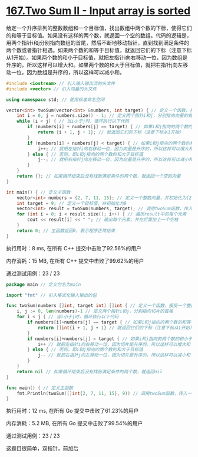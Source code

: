 # [167.Two Sum II - Input array is sorted ](https://leetcode.com/problems/two-sum-ii-input-array-is-sorted/)

给定一个升序排列的整数数组和一个目标值，找出数组中两个数的下标，使得它们的和等于目标值。如果没有这样的两个数，就返回一个空的数组。代码的逻辑是，用两个指针i和j分别指向数组的首尾，然后不断地移动指针，直到找到满足条件的两个数或者指针相遇。如果两个数的和等于目标值，就返回它们的下标（注意下标从1开始）。如果两个数的和小于目标值，就把左指针i向右移动一位，因为数组是升序的，所以这样可以增大和。如果两个数的和大于目标值，就把右指针j向左移动一位，因为数组是升序的，所以这样可以减小和。

```c++
#include <iostream> // 引入输入输出流的头文件
#include <vector> // 引入向量的头文件

using namespace std; // 使用标准命名空间

vector<int> twoSum(vector<int> &numbers, int target) { // 定义一个函数，接受一个整数向量和一个目标值作为参数，返回一个整数向量作为结果
    int i = 0, j = numbers.size() - 1; // 定义两个指针i和j，分别指向向量的首尾
    while (i < j) { // 当i小于j时，循环执行以下代码
        if (numbers[i] + numbers[j] == target) { // 如果i和j指向的两个数的和等于目标值
            return {i + 1, j + 1}; // 就返回它们的下标（注意下标从1开始）
        }
        if (numbers[i] + numbers[j] < target) { // 如果i和j指向的两个数的和小于目标值
            i++; // 就把左指针i向右移动一位，因为向量是升序的，所以这样可以增大和
        } else { // 否则，即i和j指向的两个数的和大于目标值
            j--; // 就把右指针j向左移动一位，因为向量是升序的，所以这样可以减小和
        }
    }
    return {}; // 如果循环结束后没有找到满足条件的两个数，就返回一个空的向量
}

int main() { // 定义主函数
    vector<int> numbers = {2, 7, 11, 15}; // 定义一个整数向量，并初始化为{2, 7, 11, 15}
    int target = 9; // 定义一个目标值，并初始化为9
    vector<int> result = twoSum(numbers, target); // 调用twoSum函数，传入numbers和target作为参数，得到结果并赋值给result
    for (int i = 0; i < result.size(); i++) { // 遍历result中的每个元素
        cout << result[i] << " "; // 输出每个元素，并在后面加上一个空格
    }
    return 0; // 主函数返回0，表示程序正常结束
}
```
执行用时：8 ms, 在所有 C++ 提交中击败了92.56%的用户

内存消耗：15 MB, 在所有 C++ 提交中击败了99.62%的用户

通过测试用例：23 / 23


```go
package main // 定义包名为main

import "fmt" // 引入格式化输入输出的包

func twoSum(numbers []int, target int) []int { // 定义一个函数，接受一个整数切片和一个目标值作为参数，返回一个整数切片作为结果
	i, j := 0, len(numbers)-1 // 定义两个指针i和j，分别指向切片的首尾
	for i < j { // 当i小于j时，循环执行以下代码
		if numbers[i]+numbers[j] == target { // 如果i和j指向的两个数的和等于目标值
			return []int{i + 1, j + 1} // 就返回它们的下标（注意下标从1开始）
		}
		if numbers[i]+numbers[j] < target { // 如果i和j指向的两个数的和小于目标值
			i++ // 就把左指针i向右移动一位，因为切片是升序的，所以这样可以增大和
		} else { // 否则，即i和j指向的两个数的和大于目标值
			j-- // 就把右指针j向左移动一位，因为切片是升序的，所以这样可以减小和
		}
	}
	return nil // 如果循环结束后没有找到满足条件的两个数，就返回nil
}

func main() { // 定义主函数
	fmt.Println(twoSum([]int{2, 7, 11, 15}, 9)) // 调用twoSum函数，传入一个整数切片{2, 7, 11, 15}和一个目标值9作为参数，并打印结果
}
```
执行用时：12 ms, 在所有 Go 提交中击败了61.23%的用户

内存消耗：5.2 MB, 在所有 Go 提交中击败了99.54%的用户

通过测试用例：23 / 23



这题目很简单，双指针，前加后




